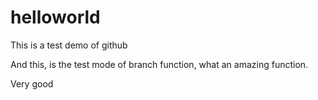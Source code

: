 # helloworld
This is a test demo of github

And this, is the test mode of branch function, what an amazing function.

Very good
